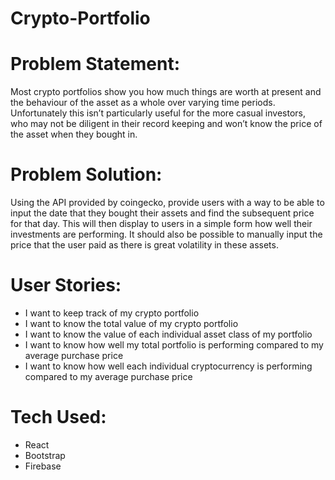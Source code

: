 # Crypto-Portfolio

# Problem Statement:
Most crypto portfolios show you how much things are worth at present and the behaviour of the asset as a whole over varying time periods. Unfortunately this isn’t particularly useful for the more casual investors, who may not be diligent in their record keeping and won’t know the price of the asset when they bought in.

# Problem Solution:
Using the API provided by coingecko, provide users with a way to be able to input the date that they bought their assets and find the subsequent price for that day. This will then display to users in a simple form how well their investments are performing. It should also be possible to manually input the price that the user paid as there is great volatility in these assets.


# User Stories:
- I want to keep track of my crypto portfolio
- I want to know the total value of my crypto portfolio
- I want to know the value of each individual asset class of my portfolio
- I want to know how well my total portfolio is performing compared to my average purchase price
- I want to know how well each individual cryptocurrency is performing compared to my average purchase price


# Tech Used:
- React
- Bootstrap
- Firebase
